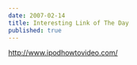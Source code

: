 ```yaml
---
date: 2007-02-14
title: Interesting Link of The Day
published: true
---
```

<a href="http://www.ipodhowtovideo.com/">http://www.ipodhowtovideo.com/</a>
